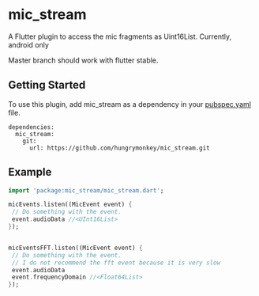 # mic_stream

A Flutter plugin to access the mic fragments as Uint16List. Currently, android only

Master branch should work with flutter stable.

## Getting Started

To use this plugin, add mic_stream as a dependency in your [pubspec.yaml](https://flutter.io/using-packages/) file.

```
dependencies:
  mic_stream:
    git:
      url: https://github.com/hungrymonkey/mic_stream.git
```

## Example
```dart
import 'package:mic_stream/mic_stream.dart';

micEvents.listen((MicEvent event) {
 // Do something with the event.
 event.audioData //<UInt16List>
});


micEventsFFT.listen((MicEvent event) {
 // Do something with the event.
 // I do not recommend the fft event because it is very slow
 event.audioData
 event.frequencyDomain //<Float64List>
});
```

